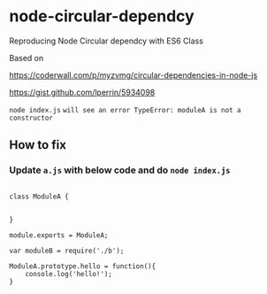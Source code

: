 # node-circular-dependcy
Reproducing Node Circular dependcy with ES6 Class

Based on 

https://coderwall.com/p/myzvmg/circular-dependencies-in-node-js

https://gist.github.com/lperrin/5934098

`node index.js`
`will see an error TypeError: moduleA is not a constructor`

## How to fix

### Update `a.js` with below code and do `node index.js`
```

class ModuleA {

	
}

module.exports = ModuleA;

var moduleB = require('./b');

ModuleA.prototype.hello = function(){
	console.log('hello!');
}

```

